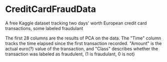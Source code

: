 # CreditCardFraudData
A free Kaggle dataset tracking two days' worth European credit card transactions, some labeled fraudulant

The first 28 columns are the results of PCA on the data. The "Time" column tracks the time elapsed since the first transaction recorded. "Amount" is the actual euro(?) value of the transaction, and "Class" describes whether the transaction was labeled as fraudulent, (1 is fraudulant, 0 is not)
